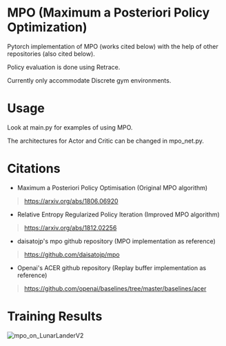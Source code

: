 # MPO (Maximum a Posteriori Policy Optimization)
Pytorch implementation of MPO (works cited below) with the help of other repositories (also cited below).

Policy evaluation is done using Retrace.

Currently only accommodate Discrete gym environments.

# Usage
Look at main.py for examples of using MPO.

The architectures for Actor and Critic can be changed in mpo_net.py.

# Citations
* Maximum a Posteriori Policy Optimisation (Original MPO algorithm)
>https://arxiv.org/abs/1806.06920

* Relative Entropy Regularized Policy Iteration (Improved MPO algorithm)
>https://arxiv.org/abs/1812.02256

* daisatojp's mpo github repository (MPO implementation as reference)
>https://github.com/daisatojp/mpo

* Openai's ACER github repository (Replay buffer implementation as reference)
>https://github.com/openai/baselines/tree/master/baselines/acer

# Training Results
![mpo_on_LunarLanderV2](https://github.com/acyclics/MPO/blob/master/lunarlander_mpo.jpg?raw=true)

